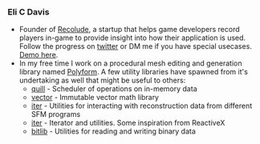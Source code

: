 ### Eli C Davis

- Founder of [Recolude](https://recolude.com/), a startup that helps game developers record players in-game to provide insight into how their application is used. Follow the progress on [twitter](https://twitter.com/RecoludeLLC) or DM me if you have special usecases. [Demo here](https://app.recolude.com/recording?id=37f0e5e2-f884-46c4-a1d8-72ae959a7fa2).
- In my free time I work on a procedural mesh editing and generation library named [Polyform](https://github.com/EliCDavis/polyform). A few utility libraries have spawned from it's undertaking as well that might be useful to others:
  - [quill](https://github.com/EliCDavis/quill) - Scheduler of operations on in-memory data
  - [vector](https://github.com/EliCDavis/vector) - Immutable vector math library
  - [iter](https://github.com/EliCDavis/sfm) - Utilities for interacting with reconstruction data from different SFM programs
  - [iter](https://github.com/EliCDavis/iter) - Iterator and utilities. Some inspiration from ReactiveX
  - [bitlib](https://github.com/EliCDavis/bitlib) - Utilities for reading and writing binary data
